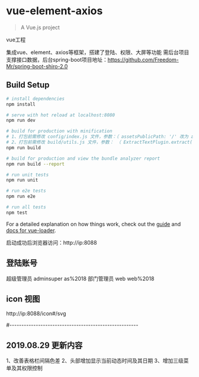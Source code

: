 # vue-element-axios

> A Vue.js project

vue工程

集成vue、element、axios等框架，搭建了登陆、权限、大屏等功能
需后台项目支撑接口数据，后台spring-boot项目地址：https://github.com/Freedom-Mr/spring-boot-shiro-2.0

## Build Setup

``` bash
# install dependencies
npm install

# serve with hot reload at localhost:8080
npm run dev

# build for production with minification
# 1、打包前需修改 config/index.js 文件，参数：（ assetsPublicPath: '/' 改为 assetsPublicPath: './' ）
# 2、打包前需修改 build/utils.js 文件，参数： （ ExtractTextPlugin.extract({ }) 里面增加 publicPath: '../../', ）
npm run build

# build for production and view the bundle analyzer report
npm run build --report

# run unit tests
npm run unit

# run e2e tests
npm run e2e

# run all tests
npm test
```

For a detailed explanation on how things work, check out the [guide](http://vuejs-templates.github.io/webpack/) and [docs for vue-loader](http://vuejs.github.io/vue-loader).

启动成功后浏览器访问：http://ip:8088

## 登陆账号

超级管理员 adminsuper  as%2018
部门管理员 web  web%2018

## icon 视图

http://ip:8088/icon#/svg

#------------------------------------------------------

## 2019.08.29 更新内容

1、改善表格栏间隔色差
2、头部增加显示当前动态时间及其日期
3、增加三级菜单及其权限控制